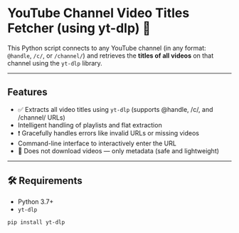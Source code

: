 #  YouTube Channel Video Titles Fetcher (using yt-dlp) 🎥

This Python script connects to any YouTube channel (in any format: `@handle`, `/c/`, or `/channel/`) and retrieves the **titles of all videos** on that channel using the `yt-dlp` library.

---

##  Features

- ✅ Extracts all video titles using `yt-dlp` (supports @handle, /c/, and /channel/ URLs)
-  Intelligent handling of playlists and flat extraction
- ❗ Gracefully handles errors like invalid URLs or missing videos
-  Command-line interface to interactively enter the URL
- 🔐 Does not download videos — only metadata (safe and lightweight)

---

## 🛠️ Requirements

- Python 3.7+
- `yt-dlp`

```bash
pip install yt-dlp
